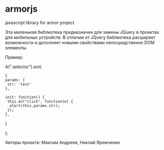 # armorjs
javascript library for armor project

Эта маленькая библиотека предназначен для замены JQuery 
в проектах для мобильных устройств.
В отличии от JQuery библиотека расширяет возможности и дополняет новыми свойствами 
непосредственно DOM элементы.

Пример:

  A(".selector").ext(
    
    {
    params: {
     str: 'test'
    },
    
    init: function() {
     this.on("click", function(e) {
      alert(this.params.str);
     });
    },
   }
   
  );

Авторы проекта:
  Максим Андреев,
  Никлай Яремченко

